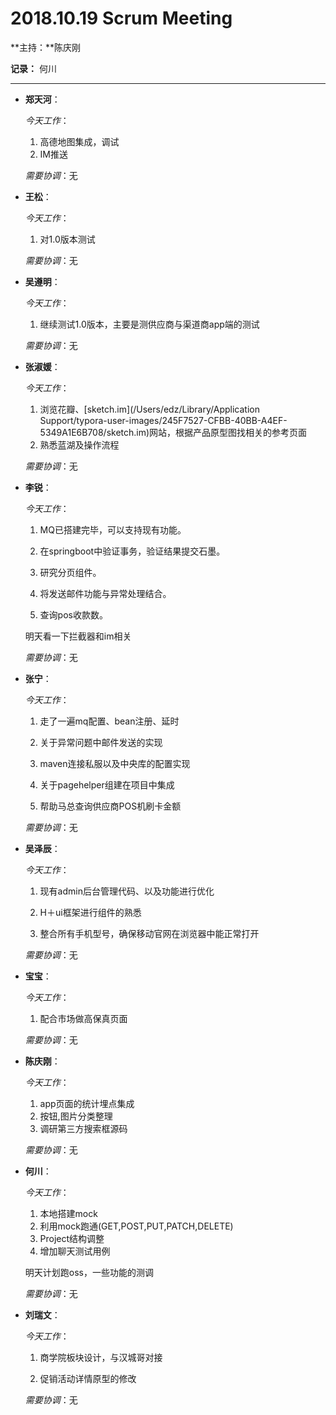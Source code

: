 # 2018.10.19 Scrum Meeting

**主持：**陈庆刚

**记录：** 何川

-----

* **郑天河**：

  *今天工作*：

  1. 高德地图集成，调试
  2. IM推送

  *需要协调*：无

* **王松**： 

  *今天工作*：

  1. 对1.0版本测试

  *需要协调*：无

* **吴遵明**：

  *今天工作*：

  1. 继续测试1.0版本，主要是测供应商与渠道商app端的测试

  *需要协调*：无

* **张淑媛**：

  *今天工作*：

  1. 浏览花瓣、[sketch.im](/Users/edz/Library/Application Support/typora-user-images/245F7527-CFBB-40BB-A4EF-5349A1E6B708/sketch.im)网站，根据产品原型图找相关的参考页面
  2. 熟悉蓝湖及操作流程

  *需要协调*：无

* **李锐**：

  *今天工作*：

  1. MQ已搭建完毕，可以支持现有功能。

  2. 在springboot中验证事务，验证结果提交石墨。

  3. 研究分页组件。

  4. 将发送邮件功能与异常处理结合。

  5. 查询pos收款数。

  明天看一下拦截器和im相关

  *需要协调*：无

* **张宁**：

  *今天工作*：

  1. 走了一遍mq配置、bean注册、延时

  2. 关于异常问题中邮件发送的实现

  3. maven连接私服以及中央库的配置实现

  4. 关于pagehelper组建在项目中集成

  5. 帮助马总查询供应商POS机刷卡金额

  *需要协调*：无

* **吴泽辰**：

  *今天工作*：

  1. 现有admin后台管理代码、以及功能进行优化

  2. H＋ui框架进行组件的熟悉

  3. 整合所有手机型号，确保移动官网在浏览器中能正常打开

  *需要协调*：无

* **宝宝**：

  *今天工作*：

  1. 配合市场做高保真页面

  *需要协调*：无

* **陈庆刚**：

  *今天工作*：

  1. app页面的统计埋点集成
  2. 按钮,图片分类整理
  3. 调研第三方搜索框源码

  *需要协调*：无

* **何川**：

  *今天工作*：

  1. 本地搭建mock
  2. 利用mock跑通(GET,POST,PUT,PATCH,DELETE)
  3. Project结构调整
  4. 增加聊天测试用例

  明天计划跑oss，一些功能的测调

  *需要协调*：无

* **刘瑞文**：

  *今天工作*：

  1. 商学院板块设计，与汉城哥对接

  2. 促销活动详情原型的修改

  *需要协调*：无